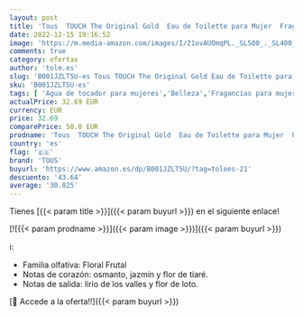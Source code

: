 ```yaml
---
layout: post
title: 'Tous  TOUCH The Original Gold  Eau de Toilette para Mujer  Fragancia Floral Afrutada  50 ml con Vaporizador'
date: 2022-12-15 19:16:52
image: 'https://m.media-amazon.com/images/I/21ovAUOmqPL._SL500_._SL400_.jpg'
comments: true
category: ofertas
author: 'tole.es'
slug: 'B001JZLT5U-es Tous TOUCH The Original Gold Eau de Toilette para Mujer...'
sku: 'B001JZLT5U-es'
tags: [ 'Agua de tocador para mujeres','Belleza','Fragancias para mujeres','Perfumes y fragancias','de','eau','toilette','tous','🇪🇸', ]
actualPrice: 32.69 EUR
currency: EUR
price: 32.69
comparePrice: 58.0 EUR
prodname: 'Tous  TOUCH The Original Gold  Eau de Toilette para Mujer  Fragancia Floral Afrutada  50 ml con Vaporizador'
country: 'es'
flag: '🇪🇸'
brand: 'TOUS'
buyurl: 'https://www.amazon.es/dp/B001JZLT5U/?tag=tolees-21'
descuento: '43.64'
average: '30.025'
---
```


Tienes [{{< param title >}}]({{< param buyurl >}}) en el siguiente enlace!

[![{{< param prodname >}}]({{< param image >}})]({{< param buyurl >}})

ℹ️:

- Familia olfativa: Floral Frutal
- Notas de corazón: osmanto, jazmín y flor de tiaré.
- Notas de salida: lirio de los valles y flor de loto.

[🛒 Accede a la oferta!!]({{< param buyurl >}})

